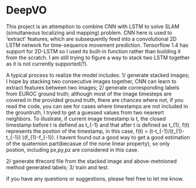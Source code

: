 # DeepVO

This project is an attemption to combine CNN with LSTM to solve SLAM (simultaneous localizing and mapping) problem.
CNN here is used to 'extract' features, which are subsequently feed into a convolutional 2D LSTM network for time-sequence
movement prediction. Tensorflow 1.4 has support for 2D-LSTM so I used its built-in function rather than building it from 
the scratch. I am still trying to figure a way to stack two LSTM together as it is not currently supported(?).

A typical process to realize the model includes:
1/ generate stacked images; I hope by stacking two consecutive images together, CNN can learn to extract features between two
   images;
2/ generate corresponding labels from EUROC ground truth; although most of the image timesteps are covered in the provided
   ground truth, there are chances where not, if you read the code, you can see for cases where timestamps are not included
   in the grountruth, I tryied to get a guessed values from two nearesrt neighbors. To illustrate, if current image timestamp
   is t, the closed timestamp before t is defiend as t_{-1} and that after t is defined as t_{1}, f(t) represents the postion 
   of the timestamp, in this case, f(t) = (t-t_{-1}/(t_{1}-t_{-1}) )(f_{1}-f_{-1}). I havent found out a good way to get a 
   good estimation of the quaternion part(becasue of the none linear property), so only postion, including px,py,pz are considered in this case.
   
2/ generate tfrecord file from the stacked image and above-metnioned method generated labels;
3/ train and test.

If you have any questions or suggestions, please feel free to let me know.
